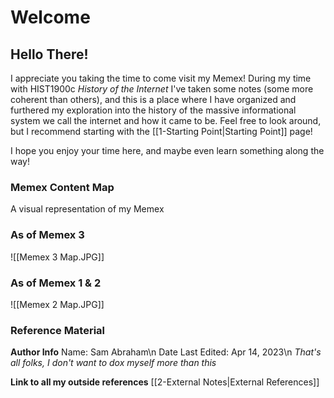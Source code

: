 # Welcome
## Hello There!

I appreciate you taking the time to come visit my Memex! During my time with HIST1900c *History of the Internet* I've taken some notes (some more coherent than others), and this is a place where I have organized and furthered my exploration into the history of the massive informational system we call the internet and how it came to be. Feel free to look around, but I recommend starting with the [[1-Starting Point|Starting Point]] page!

I hope you enjoy your time here, and maybe even learn something along the way!


### Memex Content Map
A visual representation of my Memex

### As of Memex 3

![[Memex 3 Map.JPG]]


### As of Memex 1 & 2

![[Memex 2 Map.JPG]]



### Reference Material

**Author Info**
Name: Sam Abraham\n
Date Last Edited: Apr 14, 2023\n
*That's all folks, I don't want to dox myself more than this*

**Link to all my outside references**
[[2-External Notes|External References]]